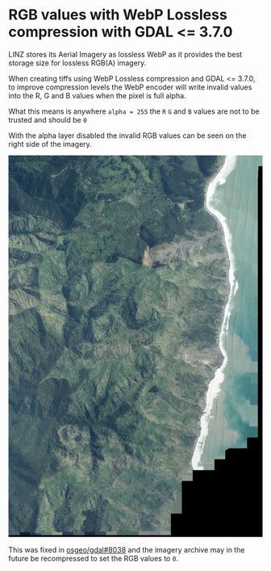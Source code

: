 # RGB values with WebP Lossless compression with GDAL <= 3.7.0

LINZ stores its Aerial Imagery as lossless WebP as it provides the best storage size for lossless RGB(A) imagery.

When creating tiffs using WebP Lossless compression and GDAL <= 3.7.0, to improve compression levels the WebP encoder will write invalid values into the R, G and B values when the pixel is full alpha.

What this means is anywhere `alpha = 255` the `R` `G` and `B` values are not to be trusted and should be `0`

With the alpha layer disabled the invalid RGB values can be seen on the right side of the imagery.

![Example with alpha disabled](../img/webp/2023-07-3.7.0-webp-lossless-noalpha.jpeg)

This was fixed in [osgeo/gdal#8038](https://github.com/OSGeo/gdal/issues/8038) and the imagery archive may in the future be recompressed to set the RGB values to `0`.